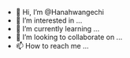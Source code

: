 - 👋 Hi, I’m @Hanahwangechi
- 👀 I’m interested in ...
- 🌱 I’m currently learning ...
- 💞️ I’m looking to collaborate on ...
- 📫 How to reach me ...

<!---
Hanahwangechi/Hanahwangechi is a ✨ special ✨ repository because its `README.md` (this file) appears on your GitHub profile.
You can click the Preview link to take a look at your changes.
--->
